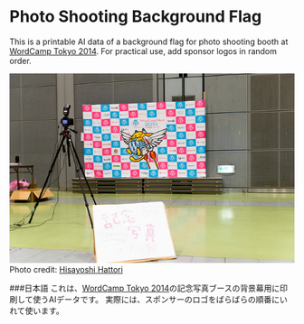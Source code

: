 Photo Shooting Background Flag
====
This is a printable AI data of a background flag for photo shooting booth at [WordCamp Tokyo 2014](2014.tokyo.wordcamp.org).
For practical use, add sponsor logos in random order.

![Usage sample](sample/15526825305_b26c0c2ab1_z.jpg)
Photo credit: [Hisayoshi Hattori](https://www.flickr.com/photos/odysseygate/15526825305)

###日本語
これは、[WordCamp Tokyo 2014](2014.tokyo.wordcamp.org)の記念写真ブースの背景幕用に印刷して使うAIデータです。
実際には、スポンサーのロゴをばらばらの順番にいれて使います。
